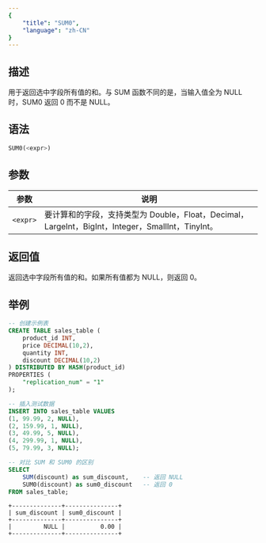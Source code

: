 ```yaml
---
{
    "title": "SUM0",
    "language": "zh-CN"
}
---
```


## 描述

用于返回选中字段所有值的和。与 SUM 函数不同的是，当输入值全为 NULL 时，SUM0 返回 0 而不是 NULL。

## 语法

```sql
SUM0(<expr>)
```

## 参数

| 参数 | 说明 |
| -- | -- |
| `<expr>` | 要计算和的字段，支持类型为 Double，Float，Decimal，LargeInt，BigInt，Integer，SmallInt，TinyInt。 |

## 返回值

返回选中字段所有值的和。如果所有值都为 NULL，则返回 0。

## 举例

```sql
-- 创建示例表
CREATE TABLE sales_table (
    product_id INT,
    price DECIMAL(10,2),
    quantity INT,
    discount DECIMAL(10,2)
) DISTRIBUTED BY HASH(product_id)
PROPERTIES (
    "replication_num" = "1"
);

-- 插入测试数据
INSERT INTO sales_table VALUES
(1, 99.99, 2, NULL),
(2, 159.99, 1, NULL),
(3, 49.99, 5, NULL),
(4, 299.99, 1, NULL),
(5, 79.99, 3, NULL);

-- 对比 SUM 和 SUM0 的区别
SELECT 
    SUM(discount) as sum_discount,    -- 返回 NULL
    SUM0(discount) as sum0_discount   -- 返回 0
FROM sales_table;
```

```text
+--------------+---------------+
| sum_discount | sum0_discount |
+--------------+---------------+
|         NULL |          0.00 |
+--------------+---------------+
```
